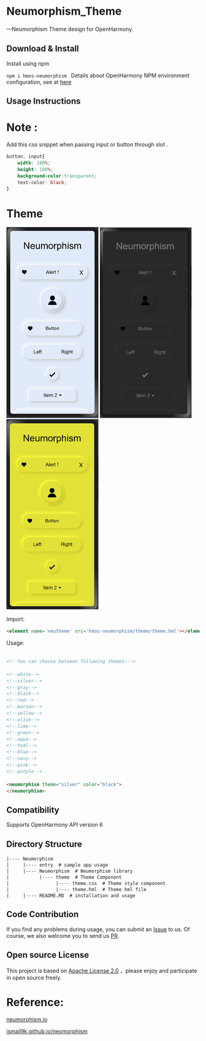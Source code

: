 # Neumorphism_Theme

一Neumorphism Theme design for OpenHarmony.

## Download & Install

Install using npm

```npm i hmos-neumorphism ```
Details about OpenHarmony NPM environment configuration, see at [here](https://gitee.com/openharmony-tpc/docs/blob/master/OpenHarmony_npm_usage.md)

## Usage Instructions
# Note :

Add this css snippet when passing input or button through slot .

```css
button, input{
    width: 100%;
    height: 100%;
    background-color:transparent;
    text-color: black;
}
```

# Theme

<p float="left">
<img src="sample_images/theme1.png" width="" height="">
<img src="sample_images/theme2.png" width="" height="">
<img src="sample_images/theme3.png" width="" height="">
</p>

Import:
```html
<element name='neutheme' src='hmos-neumorphism/theme/theme.hml'></element>
```

Usage:
```html

<!--You can choose between following themes:-->

<!--white-->
<!--silver-->
<!--gray-->
<!--black-->
<!--red-->
<!--maroon-->
<!--yellow-->
<!--olive-->
<!--lime-->
<!--green-->
<!--aqua-->
<!--teal-->
<!--blue-->
<!--navy-->
<!--pink-->
<!--purple-->

<neumorphism theme="silver" color="black">
</neumorphism>
```

## Compatibility
Supports OpenHarmony API version 6 

## Directory Structure
````
|---- Neumorphism  
|     |---- entry  # sample app usage
|     |---- Neumorphism  # Neumorphism library
|           |---- theme  # Theme Component
|                 |---- theme.css  # Theme style component
|                 |---- theme.hml  # Theme hml file
|     |---- README.MD  # installation and usage                   
````
## Code Contribution
If you find any problems during usage, you can submit an [Issue](https://gitee.com/openharmony-sig/Theme/issues) to us. Of course, we also welcome you to send us [PR](https://gitee.com/openharmony-sig/Theme/pulls).

## Open source License
This project is based on [Apache License 2.0](https://gitee.com/openharmony-sig/Theme/blob/master/LICENSE.txt) ，please enjoy and participate in open source freely.

# Reference:

<a href="https://neumorphism.io/">neumorphism.io</a>

<a href="https://ismail9k.github.io/neomorphism/">ismail9k.github.io/neomorphism</a>
